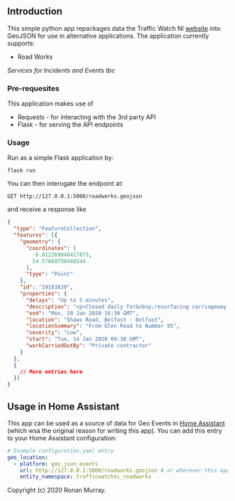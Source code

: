 ## Introduction

This simple python app repackages data the Traffic Watch NI [website](https://www.trafficwatchni.com/) into GeoJSON for use in alternative applications.
The application currently supports:
- Road Works

*Services for Incidents and Events tbc*

### Pre-requesites

This application makes use of 
- Requests - for interacting with the 3rd party API
- Flask - for serving the API endpoints

### Usage
Run as a simple Flask application by:
```commandline
flask run
```
You can then interogate the endpoint at:
```text
GET http://127.0.0.1:5000/roadworks.geojson
```
and receive a response like
```json
{
  "type": "FeatureCollection",
  "features": [{
    "geometry": {
      "coordinates": [
        -6.012369840417875,
        54.57660758448544
      ],
      "type": "Point"
    },
    "id": "19183839",
    "properties": {
      "delays": "Up to 5 minutes",
      "description": "<p>Closed daily for&nbsp;resurfacing carriageway.</p> <p><br /> Alternative route:&nbsp;Glen Road - Monagh By Pass - Andersontown Road - Shaws Road<br /> &nbsp;</p> ",
      "end": "Mon, 20 Jan 2020 16:30 GMT",
      "location": "Shaws Road, Belfast - Belfast",
      "locationSummary": "From Glen Road to Number 95",
      "severity": "Low",
      "start": "Tue, 14 Jan 2020 09:30 GMT",
      "workCarriedOutBy": "Private contractor"
    }
  },
  {
    // More entries here
  }]
}
```


## Usage in Home Assistant
This app can be used as a source of data for Geo Events in [Home Assistant](https://home-assistant.io) (which wsa the original reason for writing this app).
You can add this entry to your Home Assistant configuration:

```yaml
# Example configuration.yaml entry
geo_location:
  - platform: geo_json_events
    url: http://127.0.0.1:5000/roadworks.geojson # or wherever this app is running
    entity_namespace: trafficwatchni_roadworks
```
 


Copyright (c) 2020 Ronan Murray.